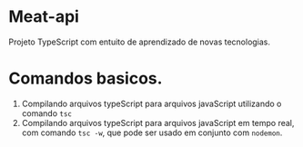 # Meat-api
Projeto TypeScript com entuito de aprendizado de novas tecnologias.

# Comandos basicos.
1. Compilando arquivos typeScript para arquivos javaScript utilizando o comando `tsc`
1. Compilando arquivos typeScript para arquivos javaScript em tempo real, com comando `tsc -w`, que pode ser usado em conjunto com `nodemon`.

